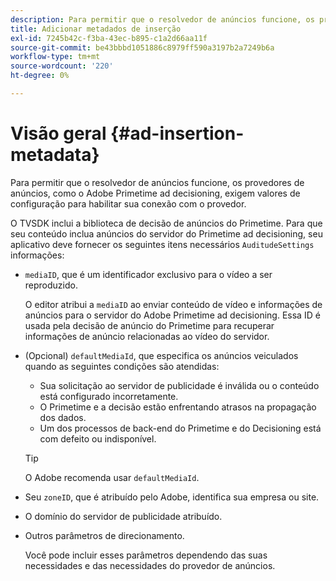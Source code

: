 ```yaml
---
description: Para permitir que o resolvedor de anúncios funcione, os provedores de anúncios, como o Adobe Primetime ad decisioning, exigem valores de configuração para habilitar sua conexão com o provedor.
title: Adicionar metadados de inserção
exl-id: 7245b42c-f3ba-43ec-b895-c1a2d66aa11f
source-git-commit: be43bbbd1051886c8979ff590a3197b2a7249b6a
workflow-type: tm+mt
source-wordcount: '220'
ht-degree: 0%

---
```


# Visão geral {#ad-insertion-metadata}

Para permitir que o resolvedor de anúncios funcione, os provedores de anúncios, como o Adobe Primetime ad decisioning, exigem valores de configuração para habilitar sua conexão com o provedor.

O TVSDK inclui a biblioteca de decisão de anúncios do Primetime. Para que seu conteúdo inclua anúncios do servidor do Primetime ad decisioning, seu aplicativo deve fornecer os seguintes itens necessários `AuditudeSettings` informações:

* `mediaID`, que é um identificador exclusivo para o vídeo a ser reproduzido.

   O editor atribui a `mediaID` ao enviar conteúdo de vídeo e informações de anúncios para o servidor do Adobe Primetime ad decisioning. Essa ID é usada pela decisão de anúncio do Primetime para recuperar informações de anúncio relacionadas ao vídeo do servidor.

* (Opcional) `defaultMediaId`, que especifica os anúncios veiculados quando as seguintes condições são atendidas:

   * Sua solicitação ao servidor de publicidade é inválida ou o conteúdo está configurado incorretamente.
   * O Primetime e a decisão estão enfrentando atrasos na propagação dos dados.
   * Um dos processos de back-end do Primetime e do Decisioning está com defeito ou indisponível.

   >[!TIP]
   >
   >O Adobe recomenda usar `defaultMediaId`.

* Seu `zoneID`, que é atribuído pelo Adobe, identifica sua empresa ou site.
* O domínio do servidor de publicidade atribuído.
* Outros parâmetros de direcionamento.

   Você pode incluir esses parâmetros dependendo das suas necessidades e das necessidades do provedor de anúncios.
